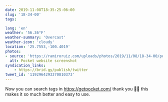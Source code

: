 ```yaml
---
date: 2019-11-08T18:35:25-06:00
slug: '18-34-00'
tags:

lang: 'en'
weather: '56.36°F'
weather-summary: 'Overcast'
weather-icon: 'cloudy'
location: '25.7553,-100.4019'
photos:
- source: 'https://ramiroruiz.com/uploads/photos/2019/11/08/18-34-00/pocket-website-screenshot.png'
  alt: Pocket website screenshot
syndication_links:
    - https://brid.gy/publish/twitter
tweet_id: '1192964293370810373'
---
```

Now you can search tags in https://getpocket.com/ thank you 🙌🏼 this makes it so much better and easy to use.
